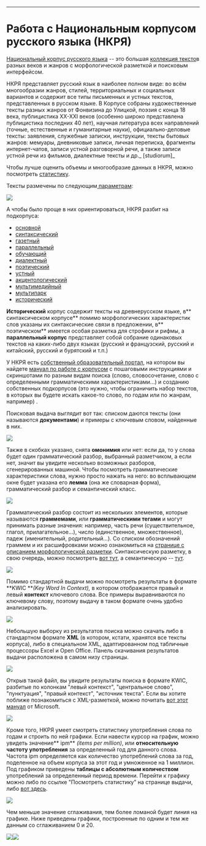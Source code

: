 
---

# Работа с Национальным корпусом русского языка \(НКРЯ\)

[Национальный корпус русского языка](http://www.ruscorpora.ru/) -- это большая [коллекция тексто](http://ruscorpora.ru/corpora-structure.html)в разных веков и жанров с морфологической разметкой и поисковым интерфейсом.

НКРЯ представляет русский язык в наиболее полном виде: во всём многообразии жанров, стилей, территориальных и социальных вариантов и содержит все типы письменных и устных текстов, представленных в русском языке. В Корпусе собраны художественные тексты разных жанров от Фонвизина до Улицкой, поэзия с конца 18 века, публицистика XX-XXI веков \(особенно широко представлена публицистика последних 40 лет\), научная литература всех направлений \(точные, естественные и гуманитарные науки\), официально-деловые тексты: заявления, служебные записки, инструкции, тексты бытовых жанров: мемуары, дневниковые записи, личная переписка, фрагменты интернет-чатов, записи устной разговорной речи, а также записи устной речи из фильмов, диалектные тексты и др._ \[studiorum\]_

Чтобы лучше оценить объемы и многообразие данных в НКРЯ, можно посмотреть [статистику](http://ruscorpora.ru/corpora-stat.html).

Тексты размечены по следующим[ параметрам](http://ruscorpora.ru/corpora-parameter.html):

![](/assets/Screenshot_16668.png)

А чтобы было проще в них ориентироваться, НКРЯ разбит на подкорпуса:

* [основной](http://ruscorpora.ru/search-main.html)
* [синтаксический](http://www.ruscorpora.ru/search-syntax.html) 
* [газетный](http://www.ruscorpora.ru/search-paper.html)
* [параллельный](http://www.ruscorpora.ru/search-para.html)
* [обучающий](http://www.ruscorpora.ru/search-school.html)
* [диалектный](http://www.ruscorpora.ru/search-dialect.html)
* [поэтический](http://www.ruscorpora.ru/search-poetic.html)
* [устный](http://www.ruscorpora.ru/search-spoken.html)
* [акцентологический](http://www.ruscorpora.ru/search-accent.html)
* [мультимедийный](http://www.ruscorpora.ru/search-murco.html)
* [мультипарк](http://www.ruscorpora.ru/search-multiparc.html)
* [исторический](http://www.ruscorpora.ru/search-old_rus.html)

**Исторический** корпус содержит тексты на древнерусском языке, в** синтаксическом корпусе** помимо морфологических характеристик слов указаны их синтаксические связи в предложении, в** поэтическом** имеется особая разметка для строфики и рифмы, а **параллельный корпус** представляет собой собрание одинаковых текстов на каких-либо двух языках \(русский и французский, русский и китайский, русский и бурятский и т.п.\)

У НКРЯ есть [собственный образовательный портал](http://studiorum-ruscorpora.ru/), на котором вы найдете [мануал по работе с корпусом](http://studiorum-ruscorpora.ru/help/) с пошаговыми инструкциями и скриншотами по разным видам поиска \(слово, словосочетание, слово с определенными грамматическими характеристиками...\) и созданию собственных подкорпусов \(это нужно, чтобы ограничить набор текстов, в которых вы будете искать какое-то слово, по годам или по жанрам, например\) .

Поисковая выдача выглядит вот так: списком даются тексты \(они называются **документами**\) и примеры с ключевым словом, найденные в них.

![](/assets/Screenshot_1122.png)

Также в скобках указано, снята **омонимия** или нет: если да, то у слова будет один грамматический разбор, выбранный разметчиком, а если нет, значит вы увидите несколько возможных разборов, сгенерированных машиной. Чтобы посмотреть грамматические характеристики слова, нужно просто нажать на него: во всплывающем окне будет указана его **лемма** \(она же словарная форма\), грамматический разбор и семантический класс.

![](/assets/Screenshot_6871.png)

Грамматический разбор состоит из нескольких элементов, которые называются **граммемами**, или **грамматическими тегами** и могут принимать разные значения: например, часть речи \(существительное, глагол, прилагательное...\), число \(единственное, множественное\), падеж \(именительный, родительный...\). Со списком обозначений граммем и их расшифровками можно ознакомиться на [странице с описанием морфологической разметки](http://ruscorpora.ru/corpora-morph.html). Синтаксическую разметку, в свою очередь, можно посмотреть [вот тут](http://ruscorpora.ru/instruction-syntax.html), а семантическую -- [тут](http://ruscorpora.ru/corpora-sem.html).

![](/assets/Screenshot_1y4y.png)

Помимо стандартной выдачи можно посмотреть результаты в формате **KWIC **_\(Key Word In Context\),_ в котором отображается правый и левый **контекст** ключевого слова. Все примеры выравниваются по ключевому слову, поэтому выдачу в таком формате очень удобно анализировать.

![](/assets/Screenshot_1133.png)

Небольшую выборку из результатов поиска можно скачать либо в стандартном формате **XML** \(в котором, кстати, хранятся все тексты корпуса\), либо в специальном XML, адаптированном под табличные процессоры Excel и Open Office. Панель скачивания результатов выдачи расположена в самом низу страницы.

![](/assets/Screenshot_1222.png)

Открыв такой файл, вы увидите результаты поиска в формате KWIC, разбитые по колонкам "левый контекст", "центральное слово", "пунктуация", "правый контекст", "источник текста". Если вы хотите поближе познакомиться с XML-разметкой, можно почитать [вот этот мануал](https://support.office.com/ru-ru/article/XML-для-начинающих-A87D234D-4C2E-4409-9CBC-45E4EB857D44) от Microsoft.

![](/assets/Screenshot_1454.png)

Кроме того, НКРЯ умеет смотреть статистику употребления слова по годам и строить по ней графики. Если навести курсор на график, можно увидеть значение** ipm** _\(items per million\)_, или **относительную частоту употребления** за определенный год для данного слова. Частота ipm определяется как количество употреблений слова за год, поделенное на объем корпуса за этот год и умноженное на 1 миллион. Под графиком приведены **таблицы с абсолютным количеством** употреблений за определенный период времени. Перейти к графику можно либо по ссылке "Посмотреть статистику" на странице выдачи, либо [вот здесь](http://ruscorpora.ru/ngram.html).

![](/assets/Screenshot_1666.png)

Чем меньше значение сглаживания, тем более ломаной будет линия на графике. Ниже приведены графики, построенные по одним и тем же данным со сглаживанием 0 и 20.

![](/assets/Screenshot_1888.png)![](/assets/Screenshot_1999.png)

